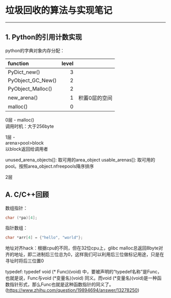 # 垃圾回收的算法与实现笔记

---

## 1. Python的**引用计数**实现

python的字典对象内存分配：

| function | level |  |
| :--- | ---: | :--- |
| PyDict\_new\(\) | 3 |  |
| PyObject\_GC\_New\(\) | 2 |  |
| PyObject\_Malloc\(\) | 2 |  |
| new\_arena\(\) | 1 | 积蓄0层的空间 |
| malloc\(\) | 0 |  |

0层 - malloc\(\)  
调用时机：大于256byte

1层 -   
arena&gt;pool&gt;block  
以block返回给调用者

unused\_arena\_objects[]: 取可用的area_object
usable\_arenas[]: 取可用的pool。按照area_object.nfreepools降序排序

2层


## A. C/C++回顾

数组指针：

```cpp
char (*pa)[4];
```

指针数组：

```cpp
char *arr[4] = {"hello", "world"};
```

地址对齐hack：根据cpu的不同，但在32位cpu上，glibc malloc总返回8byte对齐的地址，即二进制后三位总为0，这样我们可以利用后三位做标记用途，只是在寻址时将后三位置0

typedef:
typedef void (* Func)(void) 中，要被声明的“typedef名称”是Func，也就是说，Func与void (*变量名)(void) 同义。而void (*变量名)(void)是一种函数指针形式，那么Func也就是这种函数指针的同义了。
(https://www.zhihu.com/question/19894694/answer/13278250)



